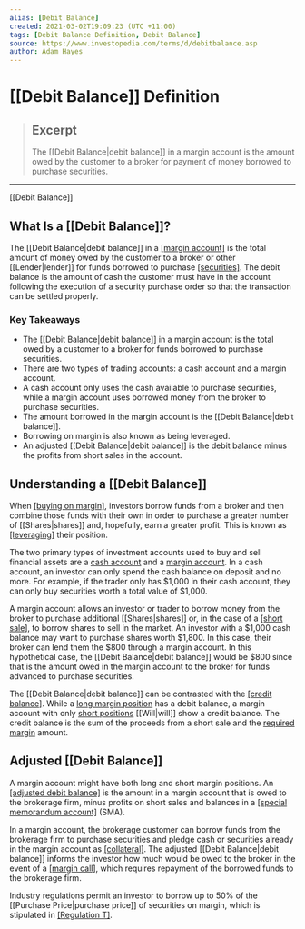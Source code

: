 ```yaml
---
alias: [Debit Balance]
created: 2021-03-02T19:09:23 (UTC +11:00)
tags: [Debit Balance Definition, Debit Balance]
source: https://www.investopedia.com/terms/d/debitbalance.asp
author: Adam Hayes
---
```


# [[Debit Balance]] Definition

> ## Excerpt
> The [[Debit Balance|debit balance]] in a margin account is the amount owed by the customer to a broker for payment of money borrowed to purchase securities.

---

[[Debit Balance]]
## What Is a [[Debit Balance]]?

The [[Debit Balance|debit balance]] in a [[margin account]](https://www.investopedia.com/terms/m/marginaccount.asp) is the total amount of money owed by the customer to a broker or other [[Lender|lender]] for funds borrowed to purchase [[securities]](https://www.investopedia.com/terms/s/[[Security|security]].asp). The debit balance is the amount of cash the customer must have in the account following the execution of a security purchase order so that the transaction can be settled properly.

### Key Takeaways

-   The [[Debit Balance|debit balance]] in a margin account is the total owed by a customer to a broker for funds borrowed to purchase securities.
-   There are two types of trading accounts: a cash account and a margin account.
-   A cash account only uses the cash available to purchase securities, while a margin account uses borrowed money from the broker to purchase securities.
-   The amount borrowed in the margin account is the [[Debit Balance|debit balance]].
-   Borrowing on margin is also known as being leveraged.
-   An adjusted [[Debit Balance|debit balance]] is the debit balance minus the profits from short sales in the account.

## Understanding a [[Debit Balance]]

When [[buying on margin]](https://www.investopedia.com/terms/b/buying-on-margin.asp), investors borrow funds from a broker and then combine those funds with their own in order to purchase a greater number of [[Shares|shares]] and, hopefully, earn a greater profit. This is known as [[leveraging]](https://www.investopedia.com/terms/l/[[Leverage|leverage]].asp) their position.

The two primary types of investment accounts used to buy and sell financial assets are a [cash account](https://www.investopedia.com/terms/c/cashaccount.asp) and a [margin account](https://www.investopedia.com/terms/m/marginaccount.asp). In a cash account, an investor can only spend the cash balance on deposit and no more. For example, if the trader only has $1,000 in their cash account, they can only buy securities worth a total value of $1,000.

A margin account allows an investor or trader to borrow money from the broker to purchase additional [[Shares|shares]] or, in the case of a [[short sale]](https://www.investopedia.com/terms/s/shortsale.asp), to borrow shares to sell in the market. An investor with a $1,000 cash balance may want to purchase shares worth $1,800. In this case, their broker can lend them the $800 through a margin account. In this hypothetical case, the [[Debit Balance|debit balance]] would be $800 since that is the amount owed in the margin account to the broker for funds advanced to purchase securities.

The [[Debit Balance|debit balance]] can be contrasted with the [[credit balance]](https://www.investopedia.com/terms/c/creditbalance.asp). While a [long margin position](https://www.investopedia.com/terms/l/long.asp) has a debit balance, a margin account with only [short positions](https://www.investopedia.com/terms/s/short.asp) [[Will|will]] show a credit balance. The credit balance is the sum of the proceeds from a short sale and the [required margin](https://www.investopedia.com/terms/i/initialmargin.asp) amount.

## Adjusted [[Debit Balance]]

A margin account might have both long and short margin positions. An [[adjusted debit balance]](https://www.investopedia.com/terms/a/adjusteddebitbalance.asp) is the amount in a margin account that is owed to the brokerage firm, minus profits on short sales and balances in a [[special memorandum account]](https://www.investopedia.com/terms/s/specialmemorandumaccount.asp) (SMA).

In a margin account, the brokerage customer can borrow funds from the brokerage firm to purchase securities and pledge cash or securities already in the margin account as [[collateral]](https://www.investopedia.com/terms/c/[[Collateral|collateral]].asp). The adjusted [[Debit Balance|debit balance]] informs the investor how much would be owed to the broker in the event of a [[margin call]](https://www.investopedia.com/terms/m/margincall.asp), which requires repayment of the borrowed funds to the brokerage firm.

Industry regulations permit an investor to borrow up to 50% of the [[Purchase Price|purchase price]] of securities on margin, which is stipulated in [[Regulation T]](https://www.investopedia.com/terms/r/regulationt.asp).
